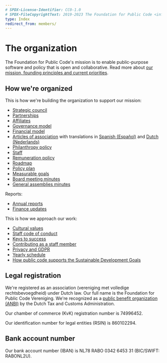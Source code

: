 ```yaml
---
# SPDX-License-Identifier: CC0-1.0
# SPDX-FileCopyrightText: 2019-2023 The Foundation for Public Code <info@publiccode.net>
type: Index
redirect_from: members/
---
```


# The organization

The Foundation for Public Code's mission is to enable public-purpose software and policy that is open and collaborative.
Read more about [our mission, founding principles and current priorities](mission.md).

## How we're organized

This is how we're building the organization to support our mission:

* [Strategic council](strategic-council.md)
* [Partnerships](partnerships.md)
* [Affiliates](affiliates.md)
* [Governance model](governance-model.md)
* [Financial model](financial-model.md)
* [Articles of association](articles-of-association.md) with translations in [Spanish (Español)](articles-of-association.es.md) and [Dutch (Nederlands)](articles-of-association.nl.md)
* [Philanthropy policy](philanthropy.md)
* [Staff](staff.md)
* [Remuneration policy](remuneration-policy.md)
* [Roadmap](roadmap.md)
* [Policy plan](policy-plans/)
* [Measurable goals](measurable-goals/)
* [Board meeting minutes](board-of-directors-meetings/)
* [General assemblies minutes](general-assemblies/)

Reports:

* [Annual reports](annual-reports)
* [Finance updates](finance-updates)

This is how we approach our work:

* [Cultural values](cultural-values.md)
* [Staff code of conduct](staff-code-of-conduct.md)
* [Keys to success](keys-to-success.md)
* [Contributing as a staff member](../contributor-guides/for-staff.md)
* [Privacy and GDPR](privacy.md)
* [Yearly schedule](yearly-schedule.md)
* [How public code supports the Sustainable Development Goals](sustainable-development-goals.md)

## Legal registration

We're registered as an association (vereniging met volledige rechtsbevoegdheid) under Dutch law. Our full name is the Foundation for Public Code Vereniging. We're recognized as a [public benefit organization (ANBI)](https://www.belastingdienst.nl/wps/wcm/connect/bldcontenten/belastingdienst/business/business-public-benefit-organisations/public_benefit_organisations/conditions_pbos/which_conditions_must_be_met_by_pbo) by the Dutch Tax and Customs Administration.

Our chamber of commerce (KvK) registration number is 74996452.

Our identification number for legal entities (RSIN) is 860102294.

## Bank account number

Our bank account number (IBAN) is NL78 RABO 0342 6453 31 (BIC/SWIFT: RABONL2U).
